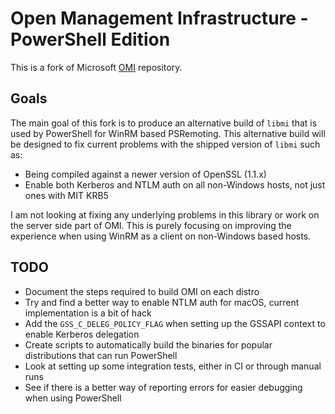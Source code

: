 # Open Management Infrastructure - PowerShell Edition

This is a fork of Microsoft [OMI](https://github.com/microsoft/omi) repository.


## Goals

The main goal of this fork is to produce an alternative build of `libmi` that is used by PowerShell for WinRM based
PSRemoting. This alternative build will be designed to fix current problems with the shipped version of `libmi` such
as:

+ Being compiled against a newer version of OpenSSL (1.1.x)
+ Enable both Kerberos and NTLM auth on all non-Windows hosts, not just ones with MIT KRB5

I am not looking at fixing any underlying problems in this library or work on the server side part of OMI. This is
purely focusing on improving the experience when using WinRM as a client on non-Windows based hosts.

## TODO

+ Document the steps required to build OMI on each distro
+ Try and find a better way to enable NTLM auth for macOS, current implementation is a bit of hack
+ Add the `GSS_C_DELEG_POLICY_FLAG` when setting up the GSSAPI context to enable Kerberos delegation
+ Create scripts to automatically build the binaries for popular distributions that can run PowerShell
+ Look at setting up some integration tests, either in CI or through manual runs
+ See if there is a better way of reporting errors for easier debugging when using PowerShell
